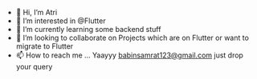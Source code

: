 - 👋 Hi, I’m Atri
- 👀 I’m interested in @Flutter
- 🌱 I’m currently learning some backend stuff
- 💞️ I’m looking to collaborate on Projects which are on Flutter or want to migrate to Flutter
- 📫 How to reach me ... Yaayyy babinsamrat123@gmail.com just drop your query

<!---
samrat19/samrat19 is a ✨ special ✨ repository because its `README.md` (this file) appears on your GitHub profile.
You can click the Preview link to take a look at your changes.
--->

<!--<img src = 'https://github-readme-stats.vercel.app/api?username=samrat19&&show_icons=true&title_color=228af2&icon_color=ffa200&text_color=b4d2d6&bg_color=151515'>--->
